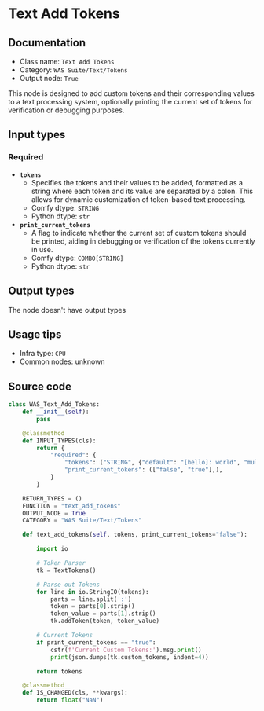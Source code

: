 # Text Add Tokens
## Documentation
- Class name: `Text Add Tokens`
- Category: `WAS Suite/Text/Tokens`
- Output node: `True`

This node is designed to add custom tokens and their corresponding values to a text processing system, optionally printing the current set of tokens for verification or debugging purposes.
## Input types
### Required
- **`tokens`**
    - Specifies the tokens and their values to be added, formatted as a string where each token and its value are separated by a colon. This allows for dynamic customization of token-based text processing.
    - Comfy dtype: `STRING`
    - Python dtype: `str`
- **`print_current_tokens`**
    - A flag to indicate whether the current set of custom tokens should be printed, aiding in debugging or verification of the tokens currently in use.
    - Comfy dtype: `COMBO[STRING]`
    - Python dtype: `str`
## Output types
The node doesn't have output types
## Usage tips
- Infra type: `CPU`
- Common nodes: unknown


## Source code
```python
class WAS_Text_Add_Tokens:
    def __init__(self):
        pass

    @classmethod
    def INPUT_TYPES(cls):
        return {
            "required": {
                "tokens": ("STRING", {"default": "[hello]: world", "multiline": True}),
                "print_current_tokens": (["false", "true"],),
            }
        }

    RETURN_TYPES = ()
    FUNCTION = "text_add_tokens"
    OUTPUT_NODE = True
    CATEGORY = "WAS Suite/Text/Tokens"

    def text_add_tokens(self, tokens, print_current_tokens="false"):

        import io

        # Token Parser
        tk = TextTokens()

        # Parse out Tokens
        for line in io.StringIO(tokens):
            parts = line.split(':')
            token = parts[0].strip()
            token_value = parts[1].strip()
            tk.addToken(token, token_value)

        # Current Tokens
        if print_current_tokens == "true":
            cstr(f'Current Custom Tokens:').msg.print()
            print(json.dumps(tk.custom_tokens, indent=4))

        return tokens

    @classmethod
    def IS_CHANGED(cls, **kwargs):
        return float("NaN")

```
